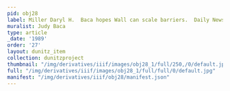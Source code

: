 ```yaml
---
pid: obj28
label: Miller Daryl H.  Baca hopes Wall can scale barriers.  Daily News 30 Jun. 1989.
muralist: Judy Baca
type: article
_date: '1989'
order: '27'
layout: dunitz_item
collection: dunitzproject
thumbnail: "/img/derivatives/iiif/images/obj28_1/full/250,/0/default.jpg"
full: "/img/derivatives/iiif/images/obj28_1/full/full/0/default.jpg"
manifest: "/img/derivatives/iiif/obj28/manifest.json"
---
```

